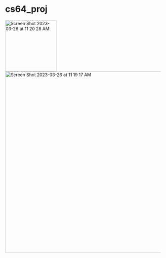 # cs64_proj

<img width="166" alt="Screen Shot 2023-03-26 at 11 20 28 AM" src="https://user-images.githubusercontent.com/32380357/227795979-d0336835-5fff-42c4-9424-7e50e08e71f4.png">


<img width="587" alt="Screen Shot 2023-03-26 at 11 19 17 AM" src="https://user-images.githubusercontent.com/32380357/227795945-dee7aa6a-005e-4f76-b8c4-43a149b70466.png">

